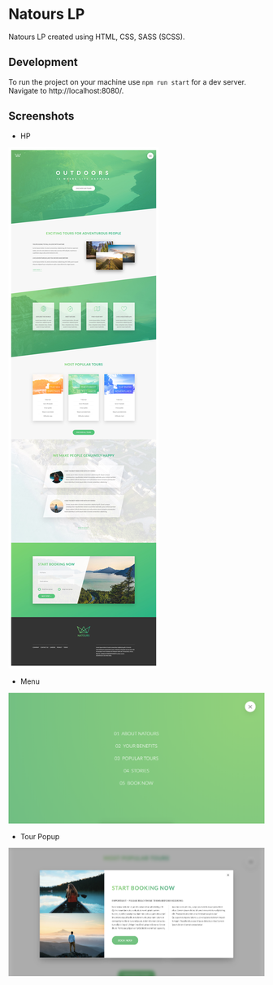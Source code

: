 # Natours LP

Natours LP created using HTML, CSS, SASS (SCSS). 

## Development

<!--- 
The LP is also live [HERE](https://natour-tours.netlify.app/).
 --->

To run the project on your machine use ```npm run start``` for a dev server. Navigate to http://localhost:8080/.

## Screenshots
* HP

![Natours homepage](/img/1.jpg?raw=true "Natours homepage")

* Menu

![Natours menu](/img/2.png?raw=true "Natours menu")

* Tour Popup

![Natours popup](/img/3.png?raw=true "Tour popup")
